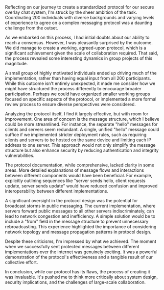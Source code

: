 Reflecting on our journey to create a standardized protocol for our secure overlay chat system, I'm struck by the sheer ambition of the task. Coordinating 200 individuals with diverse backgrounds and varying levels of experience to agree on a complex messaging protocol was a daunting challenge from the outset.

As we embarked on this process, I had initial doubts about our ability to reach a consensus. However, I was pleasantly surprised by the outcome. We did manage to create a working, agreed-upon protocol, which is a significant achievement given the scale of collaboration required. That said, the process revealed some interesting dynamics in group projects of this magnitude.

A small group of highly motivated individuals ended up driving much of the implementation, rather than having equal input from all 200 participants. While this outcome isn't entirely unexpected, it made me consider how we might have structured the process differently to encourage broader participation. Perhaps we could have organized smaller working groups focused on specific aspects of the protocol, or implemented a more formal review process to ensure diverse perspectives were considered.

Analyzing the protocol itself, I find it largely effective, but with room for improvement. One area of concern is the message structure, which I believe could be more streamlined. For instance, the separate "hello" messages for clients and servers seem redundant. A single, unified "hello" message could suffice if we implemented stricter deployment rules, such as requiring clients and servers to be hosted on the same device and limiting each IP address to one server. This approach would not only simplify the message structure but also enhance security by reducing authentication and integrity vulnerabilities.

The protocol documentation, while comprehensive, lacked clarity in some areas. More detailed explanations of message flows and interactions between different components would have been beneficial. For example, explicitly outlining sequences like "server sends hello, client requests update, server sends update" would have reduced confusion and improved interoperability between different implementations.

A significant oversight in the protocol design was the potential for broadcast storms in public messaging. The current implementation, where servers forward public messages to all other servers indiscriminately, can lead to network congestion and inefficiency. A simple solution would be to include a "from" field in the message structure to prevent unnecessary rebroadcasting. This experience highlighted the importance of considering network topology and message propagation patterns in protocol design.

Despite these criticisms, I'm impressed by what we achieved. The moment when we successfully sent protected messages between different implementations over the internet was genuinely exciting. It was a powerful demonstration of the protocol's effectiveness and a tangible result of our collective effort.

In conclusion, while our protocol has its flaws, the process of creating it was invaluable. It's pushed me to think more critically about system design, security implications, and the challenges of large-scale collaboration. 